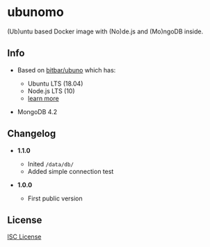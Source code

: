 # ubunomo

(Ub)untu based Docker image with (No)de.js and (Mo)ngoDB inside.

## Info

* Based on [bitbar/ubuno](https://github.com/bitbar/ubuno) which has:

  * Ubuntu LTS (18.04)
  * Node.js LTS (10)
  * [learn more](https://github.com/bitbar/ubuno)

* MongoDB 4.2

## Changelog

* **1.1.0**

  * Inited `/data/db/`
  * Added simple connection test

* **1.0.0**

  * First public version

## License

[ISC License](LICENSE)
